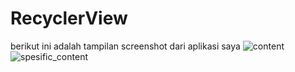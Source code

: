 # RecyclerView

berikut ini adalah tampilan screenshot dari aplikasi saya
![content](https://user-images.githubusercontent.com/46436018/136329725-6bff24ea-cfdf-4828-ad08-a91a6177f88c.jpg)
![spesific_content](https://user-images.githubusercontent.com/46436018/136329746-42868bd6-9a3e-4bea-bf52-bd4823b60a08.jpg)

